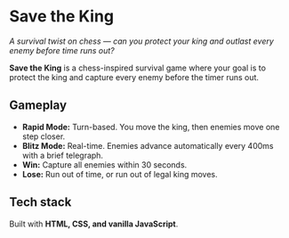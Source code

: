 # Save the King  

*A survival twist on chess — can you protect your king and outlast every enemy before time runs out?*  

**Save the King** is a chess-inspired survival game where your goal is to protect the king and capture every enemy before the timer runs out.  

## Gameplay  
- **Rapid Mode:** Turn-based. You move the king, then enemies move one step closer.  
- **Blitz Mode:** Real-time. Enemies advance automatically every 400ms with a brief telegraph.  
- **Win:** Capture all enemies within 30 seconds.  
- **Lose:** Run out of time, or run out of legal king moves.  

## Tech stack  
Built with **HTML, CSS, and vanilla JavaScript**.  

